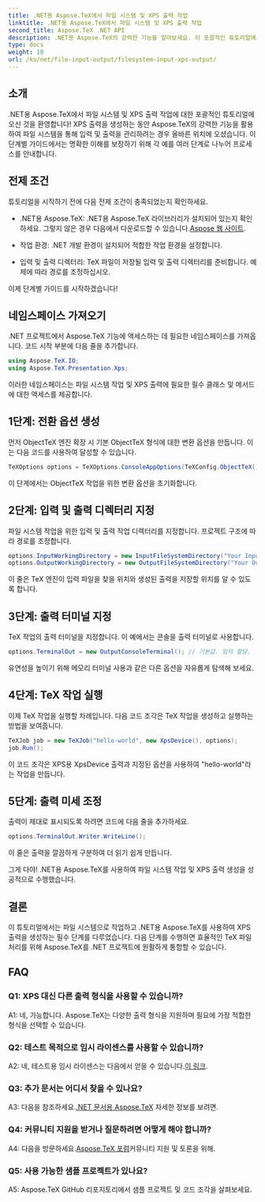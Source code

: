 ```yaml
---
title: .NET용 Aspose.TeX에서 파일 시스템 및 XPS 출력 작업
linktitle: .NET용 Aspose.TeX에서 파일 시스템 및 XPS 출력 작업
second_title: Aspose.TeX .NET API
description: .NET용 Aspose.TeX의 강력한 기능을 알아보세요. 이 포괄적인 튜토리얼에서 파일 시스템을 손쉽게 처리하고 XPS 출력을 생성하는 방법을 알아보세요.
type: docs
weight: 10
url: /ko/net/file-input-output/filesystem-input-xps-output/
---
```

## 소개

.NET용 Aspose.TeX에서 파일 시스템 및 XPS 출력 작업에 대한 포괄적인 튜토리얼에 오신 것을 환영합니다! XPS 출력을 생성하는 동안 Aspose.TeX의 강력한 기능을 활용하여 파일 시스템을 통해 입력 및 출력을 관리하려는 경우 올바른 위치에 오셨습니다. 이 단계별 가이드에서는 명확한 이해를 보장하기 위해 각 예를 여러 단계로 나누어 프로세스를 안내합니다.

## 전제 조건

튜토리얼을 시작하기 전에 다음 전제 조건이 충족되었는지 확인하세요.

-  .NET용 Aspose.TeX: .NET용 Aspose.TeX 라이브러리가 설치되어 있는지 확인하세요. 그렇지 않은 경우 다음에서 다운로드할 수 있습니다.[Aspose 웹 사이트](https://releases.aspose.com/tex/net/).

- 작업 환경: .NET 개발 환경이 설치되어 적합한 작업 환경을 설정합니다.

- 입력 및 출력 디렉터리: TeX 파일이 저장될 입력 및 출력 디렉터리를 준비합니다. 예제에 따라 경로를 조정하십시오.

이제 단계별 가이드를 시작하겠습니다!

## 네임스페이스 가져오기

.NET 프로젝트에서 Aspose.TeX 기능에 액세스하는 데 필요한 네임스페이스를 가져옵니다. 코드 시작 부분에 다음 줄을 추가합니다.

```csharp
using Aspose.TeX.IO;
using Aspose.TeX.Presentation.Xps;
```

이러한 네임스페이스는 파일 시스템 작업 및 XPS 출력에 필요한 필수 클래스 및 메서드에 대한 액세스를 제공합니다.

## 1단계: 전환 옵션 생성

먼저 ObjectTeX 엔진 확장 시 기본 ObjectTeX 형식에 대한 변환 옵션을 만듭니다. 이는 다음 코드를 사용하여 달성할 수 있습니다.

```csharp
TeXOptions options = TeXOptions.ConsoleAppOptions(TeXConfig.ObjectTeX());
```

이 단계에서는 ObjectTeX 작업을 위한 변환 옵션을 초기화합니다.

## 2단계: 입력 및 출력 디렉터리 지정

파일 시스템 작업을 위한 입력 및 출력 작업 디렉터리를 지정합니다. 프로젝트 구조에 따라 경로를 조정합니다.

```csharp
options.InputWorkingDirectory = new InputFileSystemDirectory("Your Input Directory");
options.OutputWorkingDirectory = new OutputFileSystemDirectory("Your Output Directory");
```

이 줄은 TeX 엔진이 입력 파일을 찾을 위치와 생성된 출력을 저장할 위치를 알 수 있도록 합니다.

## 3단계: 출력 터미널 지정

TeX 작업의 출력 터미널을 지정합니다. 이 예에서는 콘솔을 출력 터미널로 사용합니다.

```csharp
options.TerminalOut = new OutputConsoleTerminal(); // 기본값. 임의 할당.
```

유연성을 높이기 위해 메모리 터미널 사용과 같은 다른 옵션을 자유롭게 탐색해 보세요.

## 4단계: TeX 작업 실행

이제 TeX 작업을 실행할 차례입니다. 다음 코드 조각은 TeX 작업을 생성하고 실행하는 방법을 보여줍니다.

```csharp
TeXJob job = new TeXJob("hello-world", new XpsDevice(), options);
job.Run();
```

이 코드 조각은 XPS용 XpsDevice 출력과 지정된 옵션을 사용하여 "hello-world"라는 작업을 만듭니다.

## 5단계: 출력 미세 조정

출력이 제대로 표시되도록 하려면 코드에 다음 줄을 추가하세요.

```csharp
options.TerminalOut.Writer.WriteLine();
```

이 줄은 출력을 깔끔하게 구분하여 더 읽기 쉽게 만듭니다.

그게 다야! .NET용 Aspose.TeX를 사용하여 파일 시스템 작업 및 XPS 출력 생성을 성공적으로 수행했습니다.

## 결론

이 튜토리얼에서는 파일 시스템으로 작업하고 .NET용 Aspose.TeX를 사용하여 XPS 출력을 생성하는 필수 단계를 다루었습니다. 다음 단계를 수행하면 효율적인 TeX 파일 처리를 위해 Aspose.TeX를 .NET 프로젝트에 원활하게 통합할 수 있습니다.

## FAQ

### Q1: XPS 대신 다른 출력 형식을 사용할 수 있습니까?

A1: 네, 가능합니다. Aspose.TeX는 다양한 출력 형식을 지원하며 필요에 가장 적합한 형식을 선택할 수 있습니다.

### Q2: 테스트 목적으로 임시 라이센스를 사용할 수 있습니까?

 A2: 네, 테스트용 임시 라이센스는 다음에서 얻을 수 있습니다.[이 링크](https://purchase.aspose.com/temporary-license/).

### Q3: 추가 문서는 어디서 찾을 수 있나요?

 A3: 다음을 참조하세요.[.NET 문서용 Aspose.TeX](https://reference.aspose.com/tex/net/) 자세한 정보를 보려면.

### Q4: 커뮤니티 지원을 받거나 질문하려면 어떻게 해야 합니까?

 A4: 다음을 방문하세요.[Aspose.TeX 포럼](https://forum.aspose.com/c/tex/47)커뮤니티 지원 및 토론을 위해.

### Q5: 사용 가능한 샘플 프로젝트가 있나요?

A5: Aspose.TeX GitHub 리포지토리에서 샘플 프로젝트 및 코드 조각을 살펴보세요.